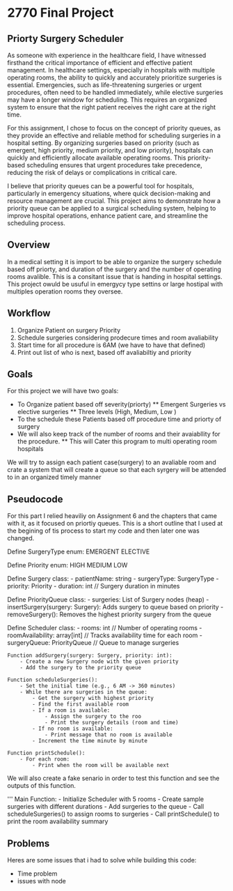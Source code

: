 # 2770 Final Project
## Priorty Surgery Scheduler
As someone with experience in the healthcare field, I have witnessed firsthand the critical importance of efficient and effective patient management. In healthcare settings, especially in hospitals with multiple operating rooms, the ability to quickly and accurately prioritize surgeries is essential. Emergencies, such as life-threatening surgeries or urgent procedures, often need to be handled immediately, while elective surgeries may have a longer window for scheduling. This requires an organized system to ensure that the right patient receives the right care at the right time.

For this assignment, I chose to focus on the concept of priority queues, as they provide an effective and reliable method for scheduling surgeries in a hospital setting. By organizing surgeries based on priority (such as emergent, high priority, medium priority, and low priority), hospitals can quickly and efficiently allocate available operating rooms. This priority-based scheduling ensures that urgent procedures take precedence, reducing the risk of delays or complications in critical care.

I believe that priority queues can be a powerful tool for hospitals, particularly in emergency situations, where quick decision-making and resource management are crucial. This project aims to demonstrate how a priority queue can be applied to a surgical scheduling system, helping to improve hospital operations, enhance patient care, and streamline the scheduling process.

## Overview 
In a medical setting it is import to be able to organize the surgery schedule based off priorty, and duration of the surgery and the number of operating rooms avalible. This is a consitant issue that is handing in hospital settings. This project owuld be usuful in emergycy type settins or large hostipal with multiples operation rooms they oversee.  
## Workflow 
1. Organize Patient on surgery Priority
2. Schedule surgeries considering prodecure times and room avaliability
3. Start time for all procedure is 6AM (we have to have that defined)
4. Print out list of who is next, based off avaliabiltiy and priority 
## Goals 
For this project we will have two goals: 
* To Organize patient based off severity(priorty)
** Emergent Surgeries vs elective surgeries
** Three levels (High, Medium, Low )
* To the schedule these Patients based off procedure time and priorty of surgery
* We will also keep track of the number of rooms and their avaiabllity for the procedure.
** This will Cater this program to multi operating room hospitals 

We will try to assign each patient case(surgery) to an avaliable room and crate a system that will create a queue so that each syrgery will be attended to in an organized timely manner
## Pseudocode

For this part I relied heaviliy on Assignment 6 and the chapters that came with it, as it focused on priortiy queues. This is a short outline that I used at the begining of tis process to start my code and then later one was changed. 


Define SurgeryType enum:
    EMERGENT
    ELECTIVE

Define Priority enum:
    HIGH
    MEDIUM
    LOW

Define Surgery class:
    - patientName: string
    - surgeryType: SurgeryType
    - priority: Priority
    - duration: int  // Surgery duration in minutes

Define PriorityQueue class:
    - surgeries: List of Surgery nodes (heap)
    - insertSurgery(surgery: Surgery): Adds surgery to queue based on priority
    - removeSurgery(): Removes the highest priority surgery from the queue

Define Scheduler class:
    - rooms: int  // Number of operating rooms
    - roomAvailability: array[int]  // Tracks availability time for each room
    - surgeryQueue: PriorityQueue  // Queue to manage surgeries

    Function addSurgery(surgery: Surgery, priority: int):
        - Create a new Surgery node with the given priority
        - Add the surgery to the priority queue

    Function scheduleSurgeries():
        - Set the initial time (e.g., 6 AM -> 360 minutes)
        - While there are surgeries in the queue:
            - Get the surgery with highest priority
            - Find the first available room
            - If a room is available:
                - Assign the surgery to the roo
                - Print the surgery details (room and time)
            - If no room is available:
                - Print message that no room is available
            - Increment the time minute by minute

    Function printSchedule():
        - For each room:
            - Print when the room will be available next

We will also create a fake senario in order to test this function and see the outputs of this function.


'''
Main Function:
    - Initialize Scheduler with 5 rooms
    - Create sample surgeries with different durations
    - Add surgeries to the queue
    - Call scheduleSurgeries() to assign rooms to surgeries
    - Call printSchedule() to print the room availability summary


## Problems 
Heres are some issues that i had to solve while building this code: 
- Time problem
- issues with node 
